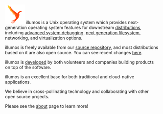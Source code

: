 ![logo](images/logo.png) illumos is a Unix operating system which provides
next-generation operating system features for downstream
[distributions](about/distro.md), including [advanced system
debugging](http://dtrace.org/guide/), [next generation
filesystem](http://open-zfs.org/), networking, and virtualization options.

illumos is freely available from our [source
repository](https://github.com/illumos/illumos-gate), and most distributions
based on it are also open source. You can see recent changes
[here](https://github.com/illumos/illumos-gate/commits/master).

illumos is [developed](about/who.d) by both volunteers and companies building
products on top of the software.

illumos is an excellent base for both traditional and cloud-native
applications.

We believe in cross-pollinating technology and collaborating with other open
source projects.

Please see the [about](about/index.md) page to learn more!
